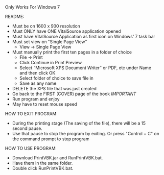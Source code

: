 Only Works For Windows 7

README: 
- Must be on 1600 x 900 resolution
- Must ONLY have ONE VitalSource application opened
- Must have VitalSource Application as first icon on Windows' 7 task bar
- Must set view on "Single Page View"
	- View -> Single Page View
- Must manually print the first ten pages in a folder of choice
	- File -> Print
	- Click Continue in Print Preview
	- Select “Microsoft XPS Document Writer” or PDF, etc under Name and then click OK
	- Select folder of choice to save file in
	- Save as any name
- DELETE the XPS file that was just created
- Go back to the FIRST (COVER) page of the book *IMPORTANT*
- Run program and enjoy
- May have to reset mouse speed

HOW TO EXIT PROGRAM
- During the printing stage (The saving of the file), there will be a 15 second pause.
- Use that pause to stop the program by exiting. Or press "Control + C" on the command prompt to stop program

HOW TO USE PROGRAM
- Download PrintVBK.jar and RunPrintVBK.bat.
- Have them in the same folder.
- Double click RunPrintVBK.bat.
